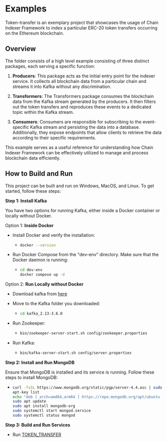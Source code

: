 # Examples

Token-transfer is an exemplary project that showcases the usage of Chain Indexer Framework to index a particular ERC-20 token transfers occurring on the Ethereum blockchain.

## Overview

The folder consists of a high level example consisting of three distinct packages, each serving a specific function:

1. **Producers**: This package acts as the initial entry point for the indexer service. It collects all blockchain data from a particular chain and streams it into Kafka without any discrimination.

2. **Transformers**: The Transformers package consumes the blockchain data from the Kafka stream generated by the producers. It then filters out the token transfers and reproduces these events to a dedicated topic within the Kafka stream.

3. **Consumers**: Consumers are responsible for subscribing to the event-specific Kafka stream and persisting the data into a database. Additionally, they expose endpoints that allow clients to retrieve the data according to their specific requirements.

This example serves as a useful reference for understanding how Chain Indexer Framework can be effectively utilized to manage and process blockchain data efficiently.

## How to Build and Run

This project can be built and run on Windows, MacOS, and Linux. To get started, follow these steps:

**Step 1: Install Kafka**

You have two options for running Kafka, either inside a Docker container or locally without Docker.

Option 1: **Inside Docker**

- Install Docker and verify the installation:

  - ```bash
    docker --version
    ```

- Run Docker Compose from the "dev-env" directory. Make sure that the Docker daemon is running:
  - ```bash
    cd dev-env
    docker compose up -d
    ```

Option 2: **Run Locally without Docker**

- Download kafka from [here](https://www.apache.org/dyn/closer.cgi?path=/kafka/3.6.0/kafka_2.13-3.6.0.tgz)

- Move to the Kafka folder you downloaded:

  - ```bash
    cd kafka_2.13-3.6.0
    ```

- Run Zookeeper:

  - ```bash
    bin/zookeeper-server-start.sh config/zookeeper.properties
    ```

- Run Kafka:
  - ```bash
    bin/kafka-server-start.sh config/server.properties
    ```

**Step 2: Install and Run MongoDB**

Ensure that MongoDB is installed and its service is running. Follow these steps to install MongoDB:

- ```bash
  curl -fsSL https://www.mongodb.org/static/pgp/server-4.4.asc | sudo apt-key add -
  apt-key list
  echo "deb [ arch=amd64,arm64 ] https://repo.mongodb.org/apt/ubuntu focal/mongodb-org/4.4 multiverse" | sudo tee /etc/apt/sources.list.d/mongodb-org-4.4.list
  sudo apt update
  sudo apt install mongodb-org
  sudo systemctl start mongod.service
  sudo systemctl status mongod
  ```

**Step 3: Build and Run Services**

- Run [TOKEN_TRANSFER](./token_transfer/README.md)
